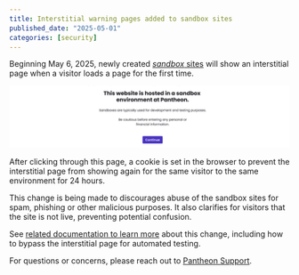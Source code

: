 ```yaml
---
title: Interstitial warning pages added to sandbox sites
published_date: "2025-05-01"
categories: [security]
---
```


Beginning May 6, 2025, newly created [_sandbox_ sites](/guides/account-mgmt/plans/site-plans#sandbox-sites) will show an interstitial page when a visitor loads a page for the first time.

![screenshot of warning message](../images/interstitial-warning-message.png)

After clicking through this page, a cookie is set in the browser to prevent the interstitial page from showing again for the same visitor to the same environment for 24 hours.

This change is being made to discourages abuse of the sandbox sites for spam, phishing or other malicious purposes. It also clarifies for visitors that the site is not live, preventing potential confusion.

See [related documentation to learn more](/guides/account-mgmt/plans/site-plans#sandbox-sites) about this change, including how to bypass the interstitial page for automated testing.

For questions or concerns, please reach out to [Pantheon Support](https://support.pantheon.io).
